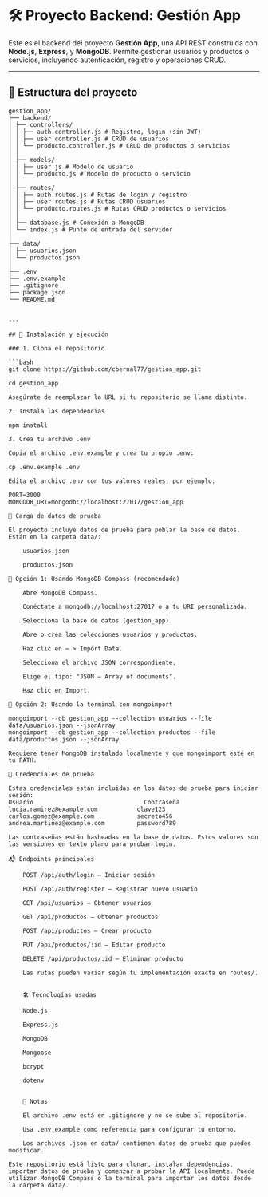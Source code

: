 # 🛠️ Proyecto Backend: Gestión App

Este es el backend del proyecto **Gestión App**, una API REST construida con **Node.js**, **Express**, y **MongoDB**. Permite gestionar usuarios y productos o servicios, incluyendo autenticación, registro y operaciones CRUD.

---

## 📁 Estructura del proyecto
``` plaintext
gestion_app/
├── backend/
│ ├── controllers/
│ │ ├── auth.controller.js # Registro, login (sin JWT)
│ │ ├── user.controller.js # CRUD de usuarios
│ │ └── producto.controller.js # CRUD de productos o servicios
│ │
│ ├── models/
│ │ ├── user.js # Modelo de usuario
│ │ └── producto.js # Modelo de producto o servicio
│ │
│ ├── routes/
│ │ ├── auth.routes.js # Rutas de login y registro
│ │ ├── user.routes.js # Rutas CRUD usuarios
│ │ └── producto.routes.js # Rutas CRUD productos o servicios
│ │
│ ├── database.js # Conexión a MongoDB
│ └── index.js # Punto de entrada del servidor
│
├── data/
│ ├── usuarios.json
│ └── productos.json
│
├── .env
├── .env.example
├── .gitignore
├── package.json
└── README.md


---

## 🚀 Instalación y ejecución

### 1. Clona el repositorio

```bash
git clone https://github.com/cbernal77/gestion_app.git

cd gestion_app

Asegúrate de reemplazar la URL si tu repositorio se llama distinto.

2. Instala las dependencias

npm install

3. Crea tu archivo .env

Copia el archivo .env.example y crea tu propio .env:

cp .env.example .env

Edita el archivo .env con tus valores reales, por ejemplo:

PORT=3000
MONGODB_URI=mongodb://localhost:27017/gestion_app

🧪 Carga de datos de prueba

El proyecto incluye datos de prueba para poblar la base de datos. Están en la carpeta data/:

    usuarios.json

    productos.json

🔹 Opción 1: Usando MongoDB Compass (recomendado)

    Abre MongoDB Compass.

    Conéctate a mongodb://localhost:27017 o a tu URI personalizada.

    Selecciona la base de datos (gestion_app).

    Abre o crea las colecciones usuarios y productos.

    Haz clic en ⋯ > Import Data.

    Selecciona el archivo JSON correspondiente.

    Elige el tipo: "JSON – Array of documents".

    Haz clic en Import.

🔹 Opción 2: Usando la terminal con mongoimport

mongoimport --db gestion_app --collection usuarios --file data/usuarios.json --jsonArray
mongoimport --db gestion_app --collection productos --file data/productos.json --jsonArray

Requiere tener MongoDB instalado localmente y que mongoimport esté en tu PATH.

🔐 Credenciales de prueba

Estas credenciales están incluidas en los datos de prueba para iniciar sesión:
Usuario	                              Contraseña
lucia.ramirez@example.com	        clave123
carlos.gomez@example.com	        secreto456
andrea.martinez@example.com	        password789

Las contraseñas están hasheadas en la base de datos. Estos valores son las versiones en texto plano para probar login.

📬 Endpoints principales

    POST /api/auth/login – Iniciar sesión

    POST /api/auth/register – Registrar nuevo usuario

    GET /api/usuarios – Obtener usuarios

    GET /api/productos – Obtener productos

    POST /api/productos – Crear producto

    PUT /api/productos/:id – Editar producto

    DELETE /api/productos/:id – Eliminar producto

    Las rutas pueden variar según tu implementación exacta en routes/.

    
    🛠️ Tecnologías usadas

    Node.js

    Express.js

    MongoDB

    Mongoose

    bcrypt

    dotenv

    
    📌 Notas

    El archivo .env está en .gitignore y no se sube al repositorio.

    Usa .env.example como referencia para configurar tu entorno.

    Los archivos .json en data/ contienen datos de prueba que puedes modificar.

Este repositorio está listo para clonar, instalar dependencias, importar datos de prueba y comenzar a probar la API localmente. Puede utilizar MongoDB Compass o la terminal para importar los datos desde la carpeta data/.

